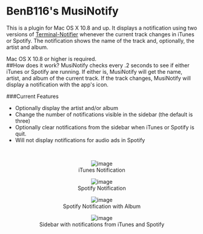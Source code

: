 BenB116's MusiNotify
======

This is a plugin for Mac OS X 10.8 and up. It displays a notification using two versions of [Terminal-Notifier](https://github.com/alloy/terminal-notifier) whenever the current track changes in iTunes or Spotify. The notification shows the name of the track and, optionally, the artist and album.

Mac OS X 10.8 or higher is required.
<br>
##How does it work?
MusiNotify checks every .2 seconds to see if either iTunes or Spotify are running. If either is, MusiNotify will get the name, artist, and album of the current track. If the track changes, MusiNotify will display a notification with the app's icon.

###Current Features
* Optionally display the artist and/or album
* Change the number of notifications visible in the sidebar (the default is three)
* Optionally clear notifications from the sidebar when iTunes or Spotify is quit.
* Will not display notifications for audio ads in Spotify

<br>

<center>

![image](http://cl.ly/N8uV/iTunes%20Notification.png)
<br>
iTunes Notification

![image](http://cl.ly/N8vJ/Spotify%20Notification.png)
<br>
Spotify Notification

![image](http://cl.ly/O73L/Spotify%20With%20Album.png)
<br>
Spotify Notification with Album

![image](http://cl.ly/Oszm/Sidebar.png)
<br>
Sidebar with notifications from iTunes and Spotify